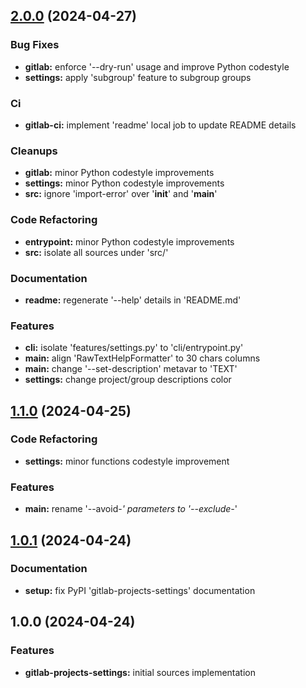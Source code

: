 
<a name="2.0.0"></a>
## [2.0.0](https://gitlab.com/AdrianDC/gitlab-projects-settings/compare/1.1.0...2.0.0) (2024-04-27)

### Bug Fixes

* **gitlab:** enforce '--dry-run' usage and improve Python codestyle
* **settings:** apply 'subgroup' feature to subgroup groups

### Ci

* **gitlab-ci:** implement 'readme' local job to update README details

### Cleanups

* **gitlab:** minor Python codestyle improvements
* **settings:** minor Python codestyle improvements
* **src:** ignore 'import-error' over '__init__' and '__main__'

### Code Refactoring

* **entrypoint:** minor Python codestyle improvements
* **src:** isolate all sources under 'src/'

### Documentation

* **readme:** regenerate '--help' details in 'README.md'

### Features

* **cli:** isolate 'features/settings.py' to 'cli/entrypoint.py'
* **main:** align 'RawTextHelpFormatter' to 30 chars columns
* **main:** change '--set-description' metavar to 'TEXT'
* **settings:** change project/group descriptions color


<a name="1.1.0"></a>
## [1.1.0](https://gitlab.com/AdrianDC/gitlab-projects-settings/compare/1.0.1...1.1.0) (2024-04-25)

### Code Refactoring

* **settings:** minor functions codestyle improvement

### Features

* **main:** rename '--avoid-*' parameters to '--exclude-*'


<a name="1.0.1"></a>
## [1.0.1](https://gitlab.com/AdrianDC/gitlab-projects-settings/compare/1.0.0...1.0.1) (2024-04-24)

### Documentation

* **setup:** fix PyPI 'gitlab-projects-settings' documentation


<a name="1.0.0"></a>
## 1.0.0 (2024-04-24)

### Features

* **gitlab-projects-settings:** initial sources implementation

